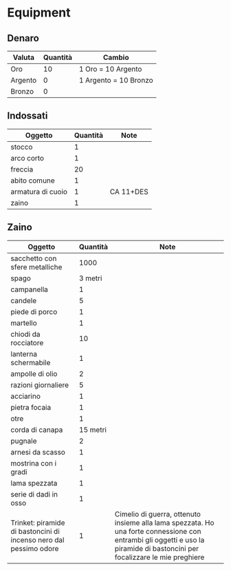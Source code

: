 # Equipment

## Denaro

| Valuta   | Quantità | Cambio                 |
| -------- | -------- | ---------------------- |
| Oro      | 10       | 1 Oro = 10 Argento     |
| Argento  | 0        | 1 Argento = 10 Bronzo  |
| Bronzo   | 0        |                        |

## Indossati

| Oggetto                            | Quantità | Note                                   |
| ---------------------------------- | -------- | -------------------------------------- |
| stocco                             | 1        |                                        |
| arco corto                         | 1        |                                        |
| freccia                            | 20       |                                        |
| abito comune                       | 1        |                                        |
| armatura di cuoio                  | 1        | CA 11+DES                              |
| zaino                              | 1        |                                        |

## Zaino

| Oggetto                            | Quantità | Note                                   |
| ---------------------------------- | -------- | -------------------------------------- |
| sacchetto con sfere metalliche     | 1000     |                                        |
| spago                              | 3 metri  |                                        |
| campanella                         | 1        |                                        |
| candele                            | 5        |                                        |
| piede di porco                     | 1        |                                        |
| martello                           | 1        |                                        |
| chiodi da rocciatore               | 10       |                                        |
| lanterna schermabile               | 1        |                                        |
| ampolle di olio                    | 2        |                                        |
| razioni giornaliere                | 5        |                                        |
| acciarino                          | 1        |                                        |
| pietra focaia                      | 1        |                                        |
| otre                               | 1        |                                        |
| corda di canapa                    | 15 metri |                                        |
| pugnale                            | 2        |                                        |
| arnesi da scasso                   | 1        |                                        |
| mostrina con i gradi               | 1        |                                        |
| lama spezzata                      | 1        |                                        |
| serie di dadi in osso              | 1        |                                        |
| Trinket: piramide di bastoncini di incenso nero dal pessimo odore | 1 | Cimelio di guerra, ottenuto insieme alla lama spezzata. Ho una forte connessione con entrambi gli oggetti e uso la piramide di bastoncini per focalizzare le mie preghiere |
